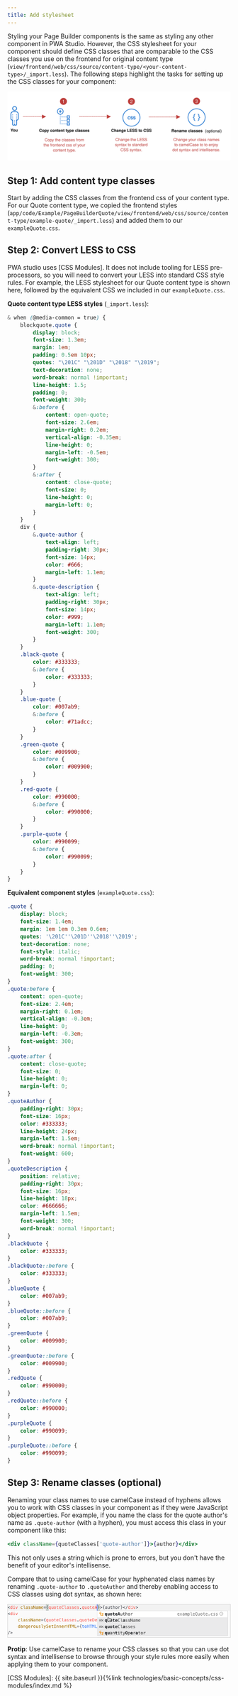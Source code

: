 ```yaml
---
title: Add stylesheet
---
```


Styling your Page Builder components is the same as styling any other component in PWA Studio. However, the CSS stylesheet for your component should define CSS classes that are comparable to the CSS classes you use on the frontend for original content type (`view/frontend/web/css/source/content-type/<your-content-type>/_import.less`). The following steps highlight the tasks for setting up the CSS classes for your component:

![Add Stylesheet steps](AddStylesheetSteps.svg)

## Step 1: Add content type classes

Start by adding the CSS classes from the frontend css of your content type. For our Quote content type, we copied the frontend styles (`app/code/Example/PageBuilderQuote/view/frontend/web/css/source/content-type/example-quote/_import.less`) and added them to our `exampleQuote.css`.


## Step 2: Convert LESS to CSS

PWA studio uses [CSS Modules]. It does not include tooling for LESS pre-processors, so you will need to convert your LESS into standard CSS style rules. For example, the LESS stylesheet for our Quote content type is shown here, followed by the equivalent CSS we included in our `exampleQuote.css`.

**Quote content type LESS styles** (`_import.less`):

```scss
& when (@media-common = true) {
    blockquote.quote {
        display: block;
        font-size: 1.3em;
        margin: 1em;
        padding: 0.5em 10px;
        quotes: "\201C" "\201D" "\2018" "\2019";
        text-decoration: none;
        word-break: normal !important;
        line-height: 1.5;
        padding: 0;
        font-weight: 300;
        &:before {
            content: open-quote;
            font-size: 2.6em;
            margin-right: 0.2em;
            vertical-align: -0.35em;
            line-height: 0;
            margin-left: -0.5em;
            font-weight: 300;
        }
        &:after {
            content: close-quote;
            font-size: 0;
            line-height: 0;
            margin-left: 0;
        }
    }
    div {
        &.quote-author {
            text-align: left;
            padding-right: 30px;
            font-size: 14px;
            color: #666;
            margin-left: 1.1em;
        }
        &.quote-description {
            text-align: left;
            padding-right: 30px;
            font-size: 14px;
            color: #999;
            margin-left: 1.1em;
            font-weight: 300;
        }
    }
    .black-quote {
        color: #333333;
        &:before {
            color: #333333;
        }
    }
    .blue-quote {
        color: #007ab9;
        &:before {
            color: #71adcc;
        }
    }
    .green-quote {
        color: #009900;
        &:before {
            color: #009900;
        }
    }
    .red-quote {
        color: #990000;
        &:before {
            color: #990000;
        }
    }
    .purple-quote {
        color: #990099;
        &:before {
            color: #990099;
        }
    }
}
```

**Equivalent component styles** (`exampleQuote.css`):

```css
.quote {
    display: block;
    font-size: 1.4em;
    margin: 1em 1em 0.3em 0.6em;
    quotes: '\201C''\201D''\2018''\2019';
    text-decoration: none;
    font-style: italic;
    word-break: normal !important;
    padding: 0;
    font-weight: 300;
}
.quote:before {
    content: open-quote;
    font-size: 2.4em;
    margin-right: 0.1em;
    vertical-align: -0.3em;
    line-height: 0;
    margin-left: -0.3em;
    font-weight: 300;
}
.quote:after {
    content: close-quote;
    font-size: 0;
    line-height: 0;
    margin-left: 0;
}
.quoteAuthor {
    padding-right: 30px;
    font-size: 16px;
    color: #333333;
    line-height: 24px;
    margin-left: 1.5em;
    word-break: normal !important;
    font-weight: 600;
}
.quoteDescription {
    position: relative;
    padding-right: 30px;
    font-size: 16px;
    line-height: 18px;
    color: #666666;
    margin-left: 1.5em;
    font-weight: 300;
    word-break: normal !important;
}
.blackQuote {
    color: #333333;
}
.blackQuote::before {
    color: #333333;
}
.blueQuote {
    color: #007ab9;
}
.blueQuote::before {
    color: #007ab9;
}
.greenQuote {
    color: #009900;
}
.greenQuote::before {
    color: #009900;
}
.redQuote {
    color: #990000;
}
.redQuote::before {
    color: #990000;
}
.purpleQuote {
    color: #990099;
}
.purpleQuote::before {
    color: #990099;
}
```

## Step 3: Rename classes (optional)

Renaming your class names to use camelCase instead of hyphens allows you to work with CSS classes in your component as if they were JavaScript object properties. For example, if you name the class for the quote author's name as `.quote-author` (with a hyphen), you must access this class in your component like this:

```jsx
<div className={quoteClasses['quote-author']}>{author}</div>
```

This not only uses a string which is prone to errors, but you don't have the benefit of your editor's intellisense.

Compare that to using camelCase for your hyphenated class names by renaming `.quote-author` to `.quoteAuthor` and thereby enabling access to CSS classes using dot syntax, as shown here:

![Change class names to camelCase](AddStylesheetCamelCase.png)

**Protip**: Use camelCase to rename your CSS classes so that you can use dot syntax and intellisense to browse through your style rules more easily when applying them to your component.

[CSS Modules]: {{ site.baseurl }}{%link technologies/basic-concepts/css-modules/index.md %}
